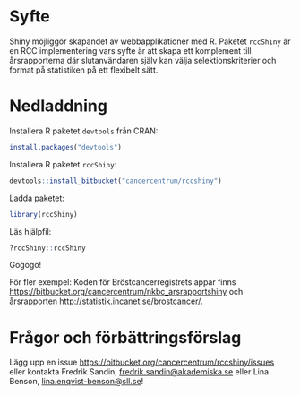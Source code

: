Syfte
=====

Shiny möjliggör skapandet av webbapplikationer med R. Paketet `rccShiny` är en RCC implementering vars syfte är att skapa ett komplement till årsrapporterna där slutanvändaren själv kan välja selektionskriterier och format på statistiken på ett flexibelt sätt.

Nedladdning
===========

Installera R paketet `devtools` från CRAN:

``` r
install.packages("devtools")
```

Installera R paketet `rccShiny`:

``` r
devtools::install_bitbucket("cancercentrum/rccshiny")
```

Ladda paketet:

``` r
library(rccShiny) 
```

Läs hjälpfil:

``` r
?rccShiny::rccShiny
```

Gogogo!

För fler exempel: Koden för Bröstcancerregistrets appar finns <https://bitbucket.org/cancercentrum/nkbc_arsrapportshiny> och årsrapporten <http://statistik.incanet.se/brostcancer/>.

Frågor och förbättringsförslag
==============================

Lägg upp en issue <https://bitbucket.org/cancercentrum/rccshiny/issues> eller kontakta Fredrik Sandin, <fredrik.sandin@akademiska.se> eller Lina Benson, <lina.enqvist-benson@sll.se>!
